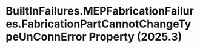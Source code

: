 # BuiltInFailures.MEPFabricationFailures.FabricationPartCannotChangeTypeUnConnError Property (2025.3)

﻿